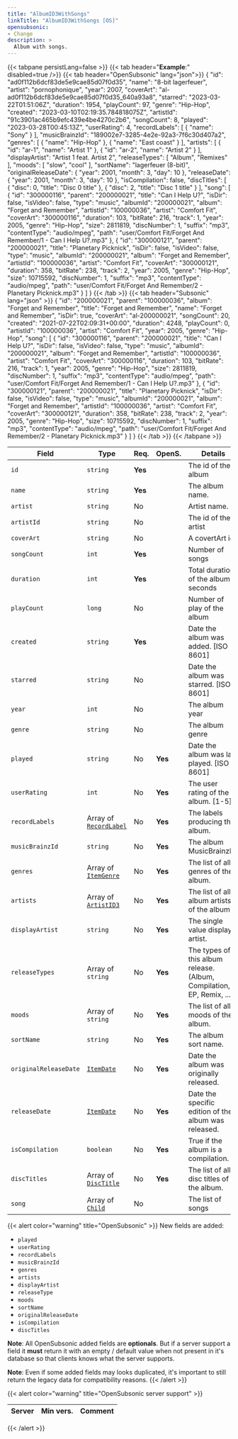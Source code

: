 ```yaml
---
title: "AlbumID3WithSongs"
linkTitle: "AlbumID3WithSongs [OS]"
opensubsonic:
- Change
description: >
  Album with songs.
---
```


{{< tabpane persistLang=false >}}
{{< tab header="**Example**:" disabled=true />}}
{{< tab header="OpenSubsonic" lang="json">}}
{
    "id": "ad0f112b6dcf83de5e9cae85d07f0d35",
    "name": "8-bit lagerfeuer",
    "artist": "pornophonique",
    "year": 2007,
    "coverArt": "al-ad0f112b6dcf83de5e9cae85d07f0d35_640a93a8",
    "starred": "2023-03-22T01:51:06Z",
    "duration": 1954,
    "playCount": 97,
    "genre": "Hip-Hop",
    "created": "2023-03-10T02:19:35.784818075Z",
    "artistId": "91c3901ac465b9efc439e4be4270c2b6",
    "songCount": 8,
    "played": "2023-03-28T00:45:13Z",
    "userRating": 4,
    "recordLabels": [
        {
            "name": "Sony"
        }
    ],
    "musicBrainzId": "189002e7-3285-4e2e-92a3-7f6c30d407a2",
    "genres": [
        {
            "name": "Hip-Hop"
        },
        {
            "name": "East coast"
        }
    ],
    "artists": [
        {
            "id": "ar-1",
            "name": "Artist 1"
        },
        {
            "id": "ar-2",
            "name": "Artist 2"
        }
    ],
    "displayArtist": "Artist 1 feat. Artist 2",
    "releaseTypes": [
        "Album",
        "Remixes"
    ],
    "moods": [
        "slow",
        "cool"
    ],
    "sortName": "lagerfeuer (8-bit)",
    "originalReleaseDate": {
        "year": 2001,
        "month": 3,
        "day": 10
    },
    "releaseDate": {
        "year": 2001,
        "month": 3,
        "day": 10
    },
    "isCompilation": false,
    "discTitles": [
        {
            "disc": 0,
            "title": "Disc 0 title"
        },
        {
            "disc": 2,
            "title": "Disc 1 title"
        }
    ],
    "song": [
        {
            "id": "300000116",
            "parent": "200000021",
            "title": "Can I Help U?",
            "isDir": false,
            "isVideo": false,
            "type": "music",
            "albumId": "200000021",
            "album": "Forget and Remember",
            "artistId": "100000036",
            "artist": "Comfort Fit",
            "coverArt": "300000116",
            "duration": 103,
            "bitRate": 216,
            "track": 1,
            "year": 2005,
            "genre": "Hip-Hop",
            "size": 2811819,
            "discNumber": 1,
            "suffix": "mp3",
            "contentType": "audio/mpeg",
            "path": "user/Comfort Fit/Forget And Remember/1 - Can I Help U?.mp3"
        },
        {
            "id": "300000121",
            "parent": "200000021",
            "title": "Planetary Picknick",
            "isDir": false,
            "isVideo": false,
            "type": "music",
            "albumId": "200000021",
            "album": "Forget and Remember",
            "artistId": "100000036",
            "artist": "Comfort Fit",
            "coverArt": "300000121",
            "duration": 358,
            "bitRate": 238,
            "track": 2,
            "year": 2005,
            "genre": "Hip-Hop",
            "size": 10715592,
            "discNumber": 1,
            "suffix": "mp3",
            "contentType": "audio/mpeg",
            "path": "user/Comfort Fit/Forget And Remember/2 - Planetary Picknick.mp3"
        }
    ]
}
{{< /tab >}}
{{< tab header="Subsonic" lang="json" >}}
{
  "id": "200000021",
  "parent": "100000036",
  "album": "Forget and Remember",
  "title": "Forget and Remember",
  "name": "Forget and Remember",
  "isDir": true,
  "coverArt": "al-200000021",
  "songCount": 20,
  "created": "2021-07-22T02:09:31+00:00",
  "duration": 4248,
  "playCount": 0,
  "artistId": "100000036",
  "artist": "Comfort Fit",
  "year": 2005,
  "genre": "Hip-Hop",
  "song": [
    {
      "id": "300000116",
      "parent": "200000021",
      "title": "Can I Help U?",
      "isDir": false,
      "isVideo": false,
      "type": "music",
      "albumId": "200000021",
      "album": "Forget and Remember",
      "artistId": "100000036",
      "artist": "Comfort Fit",
      "coverArt": "300000116",
      "duration": 103,
      "bitRate": 216,
      "track": 1,
      "year": 2005,
      "genre": "Hip-Hop",
      "size": 2811819,
      "discNumber": 1,
      "suffix": "mp3",
      "contentType": "audio/mpeg",
      "path": "user/Comfort Fit/Forget And Remember/1 - Can I Help U?.mp3"
    },
    {
      "id": "300000121",
      "parent": "200000021",
      "title": "Planetary Picknick",
      "isDir": false,
      "isVideo": false,
      "type": "music",
      "albumId": "200000021",
      "album": "Forget and Remember",
      "artistId": "100000036",
      "artist": "Comfort Fit",
      "coverArt": "300000121",
      "duration": 358,
      "bitRate": 238,
      "track": 2,
      "year": 2005,
      "genre": "Hip-Hop",
      "size": 10715592,
      "discNumber": 1,
      "suffix": "mp3",
      "contentType": "audio/mpeg",
      "path": "user/Comfort Fit/Forget And Remember/2 - Planetary Picknick.mp3"
    }
  ]
}
{{< /tab >}}
{{< /tabpane >}}

| Field |  Type | Req. | OpenS. | Details |
| --- | --- | --- | --- | --- |
| `id` | `string` | **Yes** |     | The id of the album |
| `name` | `string` | **Yes** |     | The album name. |
| `artist` | `string` | No |     | Artist name.  |
| `artistId` | `string` | No |    | The id of the artist |
| `coverArt` | `string` | No |     | A covertArt id.  |
| `songCount` | `int` | **Yes** |     | Number of songs |
| `duration` | `int` | **Yes** |     | Total duration of the album in seconds |
| `playCount` | `long` | No |     | Number of play of the album |
| `created` | `string` | **Yes** |     | Date the album was added. [ISO 8601]|
| `starred` | `string` | No |     | Date the album was starred. [ISO 8601]|
| `year` | `int` | No |     | The album year|
| `genre` | `string` | No |     | The album genre|
| `played` | `string` | No | **Yes**    | Date the album was last played. [ISO 8601]|
| `userRating` | `int` | No | **Yes**    | The user rating of the album. [1-5]|
| `recordLabels` | Array of [`RecordLabel`](../recordlabel) | No |  **Yes**   | The labels producing the album. |
| `musicBrainzId` | `string` | No |  **Yes**   | The album MusicBrainzID. |
| `genres` | Array of [`ItemGenre`](../itemgenre) | No | **Yes**    | The list of all genres of the album. |
| `artists` | Array of [`ArtistID3`](../artistid3) | No | **Yes**    | The list of all album artists of the album. |
| `displayArtist` | `string` | No |  **Yes**   | The single value display artist. |
| `releaseTypes` | Array of `string` | No | **Yes**    | The types of this album release. (Album, Compilation, EP, Remix, ...).|
| `moods` | Array of `string` | No | **Yes**    | The list of all moods of the album. |
| `sortName` | `string` | No |  **Yes**   | The album sort name. |
| `originalReleaseDate` | [`ItemDate`](../itemdate) | No |   **Yes**   | Date the album was originally released. |
| `releaseDate` | [`ItemDate`](../itemdate) | No |   **Yes**   | Date the specific edition of the album was released. |
| `isCompilation` | `boolean` | No |  **Yes**    | True if the album is a compilation.|
| `discTitles` | Array of [`DiscTitle`](../disctitle) | No | **Yes**    | The list of all disc titles of the album. |
| `song` | Array of [`Child`](../child) | No |     | The list of songs |

{{< alert color="warning" title="OpenSubsonic" >}}
New fields are added:

- `played`
- `userRating`
- `recordLabels`
- `musicBrainzId`
- `genres`
- `artists`
- `displayArtist`
- `releaseType`
- `moods`
- `sortName`
- `originalReleaseDate`
- `isCompilation`
- `discTitles`

**Note**: All OpenSubsonic added fields are **optionals**. But if a server support a field it **must** return it with an empty / default value when not present in it's database so that clients knows what the server supports.

**Note**: Even if some added fields may looks duplicated, it's important to still return the legacy data for compatibility reasons.
{{< /alert >}}

{{< alert color="warning" title="OpenSubsonic server support" >}}

| Server | Min vers. | Comment |
| --- | --- | --- |

{{< /alert >}}
